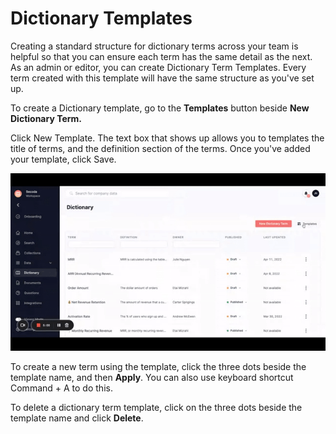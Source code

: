 # Dictionary Templates

Creating a standard structure for dictionary terms across your team is helpful so that you can ensure each term has the same detail as the next. As an admin or editor, you can create Dictionary Term Templates. Every term created with this template will have the same structure as you've set up.&#x20;

To create a Dictionary template, go to the **Templates** button beside **New Dictionary Term.**&#x20;

Click New Template. The text box that shows up allows you to templates the title of terms, and the definition section of the terms. Once you've added your template, click Save.

![](<../../.gitbook/assets/ezgif.com-gif-maker (5).gif>)

To create a new term using the template, click the three dots beside the template name, and then **Apply**. You can also use keyboard shortcut Command + A to do this.&#x20;

To delete a dictionary term template, click on the three dots beside the template name and click **Delete**.&#x20;
